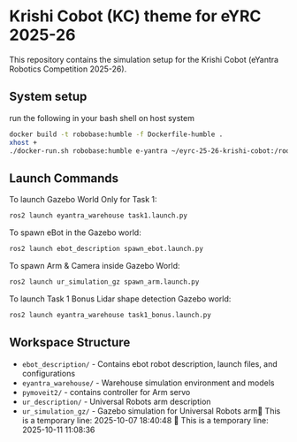 # Krishi Cobot (KC) theme for eYRC 2025-26

This repository contains the simulation setup for the Krishi Cobot (eYantra Robotics Competition 2025-26).

## System setup

run the following in your bash shell on host system

```bash
docker build -t robobase:humble -f Dockerfile-humble .
xhost +
./docker-run.sh robobase:humble e-yantra ~/eyrc-25-26-krishi-cobot:/root/robows/src/eyrc-25-26
```

## Launch Commands

To launch Gazebo World Only for Task 1:
```bash
ros2 launch eyantra_warehouse task1.launch.py
```

To spawn eBot in the Gazebo world:
```bash
ros2 launch ebot_description spawn_ebot.launch.py
```

To spawn Arm & Camera inside Gazebo World:
```bash
ros2 launch ur_simulation_gz spawn_arm.launch.py
```

To launch Task 1 Bonus Lidar shape detection Gazebo world:
```bash
ros2 launch eyantra_warehouse task1_bonus.launch.py
```

## Workspace Structure

- `ebot_description/` - Contains ebot robot description, launch files, and configurations
- `eyantra_warehouse/` - Warehouse simulation environment and models
- `pymoveit2/` - contains controller for Arm servo
- `ur_description/` - Universal Robots arm description
- `ur_simulation_gz/` - Gazebo simulation for Universal Robots arm🤖 This is a temporary line: 2025-10-07 18:40:48
🤖 This is a temporary line: 2025-10-11 11:08:36
